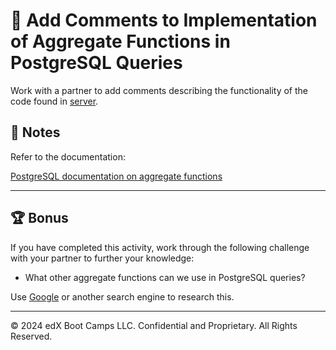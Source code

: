 # 📐 Add Comments to Implementation of Aggregate Functions in PostgreSQL Queries

Work with a partner to add comments describing the functionality of the code found in [server](./Unsolved/server.js).

## 📝 Notes

Refer to the documentation:

[PostgreSQL documentation on aggregate functions](https://www.postgresql.org/docs/current/functions-aggregate.html)

---

## 🏆 Bonus

If you have completed this activity, work through the following challenge with your partner to further your knowledge:

* What other aggregate functions can we use in PostgreSQL queries?

Use [Google](https://www.google.com) or another search engine to research this.

---
© 2024 edX Boot Camps LLC. Confidential and Proprietary. All Rights Reserved.
